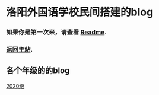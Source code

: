 # 洛阳外国语学校民间搭建的blog
### 如果你是第一次来，请查看 [Readme](first.md).
### [返回主站](https://lyfls.top).    
## 各个年级的的blog
[2020级](2020/index.md)
